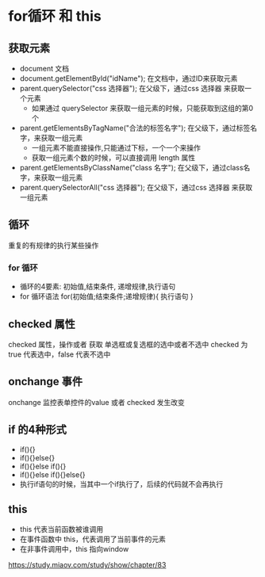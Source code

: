 # for循环 和 this

## 获取元素
- document 文档
- document.getElementById("idName"); 在文档中，通过ID来获取元素
- parent.querySelector("css 选择器"); 在父级下，通过css 选择器 来获取一个元素
    - 如果通过 querySelector 来获取一组元素的时候，只能获取到这组的第0个
- parent.getElementsByTagName("合法的标签名字"); 在父级下，通过标签名字，来获取一组元素
    - 一组元素不能直接操作,只能通过下标，一个一个来操作
    - 获取一组元素个数的时候，可以直接调用 length 属性
- parent.getElementsByClassName("class 名字"); 在父级下，通过class名字，来获取一组元素         
- parent.querySelectorAll("css 选择器"); 在父级下，通过css 选择器 来获取一组元素

## 循环
重复的有规律的执行某些操作
### for 循环 
- 循环的4要素: 初始值,结束条件, 递增规律,执行语句 
- for 循环语法
    for(初始值;结束条件;递增规律){
        执行语句
    }

## checked 属性
checked 属性，操作或者 获取 单选框或复选框的选中或者不选中
checked 为 true 代表选中，false 代表不选中

## onchange 事件

onchange 监控表单控件的value 或者 checked 发生改变

## if 的4种形式
- if(){} 
- if(){}else{}
- if(){}else if(){}
- if(){}else if(){}else{}
- 执行if语句的时候，当其中一个if执行了，后续的代码就不会再执行

## this
- this 代表当前函数被谁调用
- 在事件函数中 this，代表调用了当前事件的元素
- 在非事件调用中，this 指向window



https://study.miaov.com/study/show/chapter/83